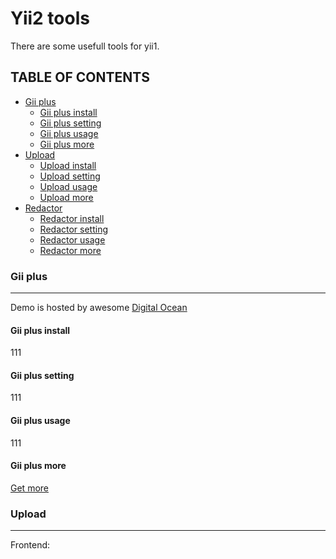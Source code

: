 # Yii2 tools

There are some usefull tools for yii1.

## TABLE OF CONTENTS

- [Gii plus](#gii-plus)
    - [Gii plus install](#gii-plus-install)
    - [Gii plus setting](#gii-plus-setting)
    - [Gii plus usage](#gii-plus-install)
    - [Gii plus more](#gii-plus-more)
- [Upload](#upload)
    - [Upload install](#upload-install)
    - [Upload setting](#upload-setting)
    - [Upload usage](#upload-install)
    - [Upload more](#upload-more)
- [Redactor](#redactor)
    - [Redactor install](#redactor-install)
    - [Redactor setting](#redactor-setting)
    - [Redactor usage](#redactor-install)
    - [Redactor more](#redactor-more)

### Gii plus
------------
Demo is hosted by awesome [Digital Ocean](https://m.do.co/c/d7f000191ea8)

#### Gii plus install
111

#### Gii plus setting
111

#### Gii plus usage
111

#### Gii plus more
[Get more](https://github.com/myzero1/yii2-gii-plus)


### Upload
----
Frontend:
